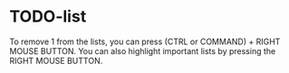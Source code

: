 # TODO-list

To remove 1 from the lists, you can press (CTRL or COMMAND) + RIGHT MOUSE BUTTON. 
You can also highlight important lists by pressing the RIGHT MOUSE BUTTON.
